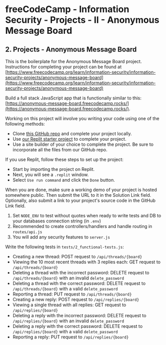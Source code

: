 # freeCodeCamp - Information Security - Projects - II - Anonymous Message Board


## 2. Projects - Anonymous Message Board

This is the boilerplate for the Anonymous Message Board project. Instructions for completing your project can be found at [https://www.freecodecamp.org/learn/information-security/information-security-projects/anonymous-message-board](https://www.freecodecamp.org/learn/information-security/information-security-projects/anonymous-message-board)

Build a full stack JavaScript app that is functionally similar to this: [https://anonymous-message-board.freecodecamp.rocks/](https://anonymous-message-board.freecodecamp.rocks/).

Working on this project will involve you writing your code using one of the following methods:

  *  Clone [this GitHub repo](https://github.com/freeCodeCamp/boilerplate-project-messageboard/) and complete your project locally.
  *  Use [our Replit starter project](https://replit.com/github/freeCodeCamp/boilerplate-project-messageboard) to complete your project.
  *  Use a site builder of your choice to complete the project. Be sure to incorporate all the files from our GitHub repo.

If you use Replit, follow these steps to set up the project:

  *  Start by importing the project on Replit.
  *  Next, you will see a `.replit` window.
  *  Select `Use run command` and click the `Done` button.

When you are done, make sure a working demo of your project is hosted somewhere public. Then submit the URL to it in the Solution Link field. Optionally, also submit a link to your project's source code in the GitHub Link field.

  1.  Set `NODE_ENV` to test without quotes when ready to write tests and DB to your databases connection string (in `.env`)
  2.  Recommended to create controllers/handlers and handle routing in `routes/api.js`
  3.  You will add any security features to `server.js`

Write the following tests in `tests/2_functional-tests.js`:

  *  Creating a new thread: POST request to `/api/threads/{board}`
  *  Viewing the 10 most recent threads with 3 replies each: GET request to `/api/threads/{board}`
  *  Deleting a thread with the incorrect password: DELETE request to `/api/threads/{board}` with an invalid `delete_password`
  *  Deleting a thread with the correct password: DELETE request to `/api/threads/{board}` with a valid `delete_password`
  *  Reporting a thread: PUT request to `/api/threads/{board}`
  *  Creating a new reply: POST request to `/api/replies/{board}`
  *  Viewing a single thread with all replies: GET request to `/api/replies/{board}`
  *  Deleting a reply with the incorrect password: DELETE request to `/api/replies/{board}` with an invalid `delete_password`
  *  Deleting a reply with the correct password: DELETE request to `/api/replies/{board}` with a valid `delete_password`
  *  Reporting a reply: PUT request to `/api/replies/{board}`

